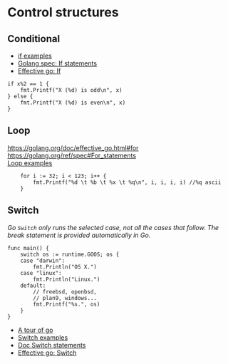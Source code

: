 # Control structures

## Conditional
- [if examples](../src/05-control-structures/conditional.go)
- [Golang spec: If statements](https://golang.org/ref/spec#If_statements)
- [Effective go: If](https://golang.org/doc/effective_go.html#if)

```
if x%2 == 1 {
    fmt.Printf("X (%d) is odd\n", x)
} else {
    fmt.Printf("X (%d) is even\n", x)
}
```

## Loop
https://golang.org/doc/effective_go.html#for  
https://golang.org/ref/spec#For_statements  
[Loop examples](../src/05-control-structures/loop.go)
```
    for i := 32; i < 123; i++ {
        fmt.Printf("%d \t %b \t %x \t %q\n", i, i, i, i) //%q ascii
    }
```

## Switch
*Go `Switch` only runs the selected case, not all the cases that follow. The break statement  is provided automatically in Go.*
```
func main() {    
    switch os := runtime.GOOS; os {
    case "darwin":
        fmt.Println("OS X.")
    case "linux":
        fmt.Println("Linux.")
    default:
        // freebsd, openbsd,
        // plan9, windows...
        fmt.Printf("%s.", os)
    }
}
```
- [A tour of go](https://tour.golang.org/flowcontrol/9)
- [Switch examples](../src/05-control-structures/switch.go)
- [Doc Switch statements](https://golang.org/ref/spec#Switch_statements)
- [Effective go: Switch](https://golang.org/doc/effective_go.html#switch)